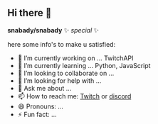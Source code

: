 ## Hi there 👋


**snabady/snabady**  ✨ _special_ ✨ 

here some info's to make u satisfied:

- 🔭 I’m currently working on ... TwitchAPI
- 🌱 I’m currently learning ... Python, JavaScript
- 👯 I’m looking to collaborate on ...
- 🤔 I’m looking for help with ...
- 💬 Ask me about ... 
- 📫 How to reach me: [Twitch](https://twitch.tv/5n4fu) or [discord](https://discord.gg/BtD5PYNTQb)
- 😄 Pronouns: ...
- ⚡ Fun fact: ...

